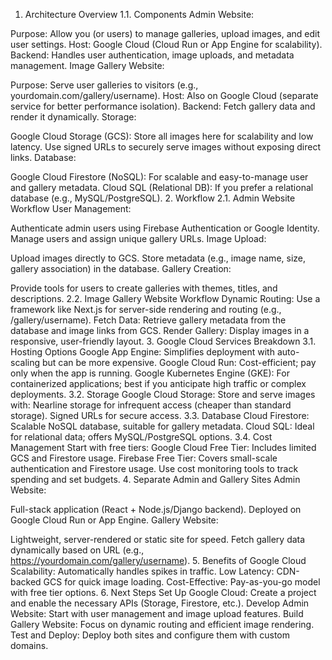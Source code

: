 1. Architecture Overview
1.1. Components
Admin Website:

Purpose: Allow you (or users) to manage galleries, upload images, and edit user settings.
Host: Google Cloud (Cloud Run or App Engine for scalability).
Backend: Handles user authentication, image uploads, and metadata management.
Image Gallery Website:

Purpose: Serve user galleries to visitors (e.g., yourdomain.com/gallery/username).
Host: Also on Google Cloud (separate service for better performance isolation).
Backend: Fetch gallery data and render it dynamically.
Storage:

Google Cloud Storage (GCS): Store all images here for scalability and low latency.
Use signed URLs to securely serve images without exposing direct links.
Database:

Google Cloud Firestore (NoSQL): For scalable and easy-to-manage user and gallery metadata.
Cloud SQL (Relational DB): If you prefer a relational database (e.g., MySQL/PostgreSQL).
2. Workflow
2.1. Admin Website Workflow
User Management:

Authenticate admin users using Firebase Authentication or Google Identity.
Manage users and assign unique gallery URLs.
Image Upload:

Upload images directly to GCS.
Store metadata (e.g., image name, size, gallery association) in the database.
Gallery Creation:

Provide tools for users to create galleries with themes, titles, and descriptions.
2.2. Image Gallery Website Workflow
Dynamic Routing:
Use a framework like Next.js for server-side rendering and routing (e.g., /gallery/username).
Fetch Data:
Retrieve gallery metadata from the database and image links from GCS.
Render Gallery:
Display images in a responsive, user-friendly layout.
3. Google Cloud Services Breakdown
3.1. Hosting Options
Google App Engine: Simplifies deployment with auto-scaling but can be more expensive.
Google Cloud Run: Cost-efficient; pay only when the app is running.
Google Kubernetes Engine (GKE): For containerized applications; best if you anticipate high traffic or complex deployments.
3.2. Storage
Google Cloud Storage: Store and serve images with:
Nearline storage for infrequent access (cheaper than standard storage).
Signed URLs for secure access.
3.3. Database
Cloud Firestore: Scalable NoSQL database, suitable for gallery metadata.
Cloud SQL: Ideal for relational data; offers MySQL/PostgreSQL options.
3.4. Cost Management
Start with free tiers:
Google Cloud Free Tier: Includes limited GCS and Firestore usage.
Firebase Free Tier: Covers small-scale authentication and Firestore usage.
Use cost monitoring tools to track spending and set budgets.
4. Separate Admin and Gallery Sites
Admin Website:

Full-stack application (React + Node.js/Django backend).
Deployed on Google Cloud Run or App Engine.
Gallery Website:

Lightweight, server-rendered or static site for speed.
Fetch gallery data dynamically based on URL (e.g., https://yourdomain.com/gallery/username).
5. Benefits of Google Cloud
Scalability: Automatically handles spikes in traffic.
Low Latency: CDN-backed GCS for quick image loading.
Cost-Effective: Pay-as-you-go model with free tier options.
6. Next Steps
Set Up Google Cloud:
Create a project and enable the necessary APIs (Storage, Firestore, etc.).
Develop Admin Website:
Start with user management and image upload features.
Build Gallery Website:
Focus on dynamic routing and efficient image rendering.
Test and Deploy:
Deploy both sites and configure them with custom domains.